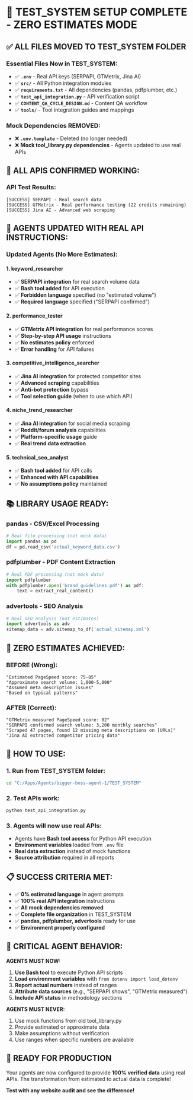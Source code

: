 # 🎉 TEST_SYSTEM SETUP COMPLETE - ZERO ESTIMATES MODE

## ✅ **ALL FILES MOVED TO TEST_SYSTEM FOLDER**

### **Essential Files Now in TEST_SYSTEM:**
- ✅ **`.env`** - Real API keys (SERPAPI, GTMetrix, Jina AI)
- ✅ **`src/`** - All Python integration modules  
- ✅ **`requirements.txt`** - All dependencies (pandas, pdfplumber, etc.)
- ✅ **`test_api_integration.py`** - API verification script
- ✅ **`CONTENT_QA_CYCLE_DESIGN.md`** - Content QA workflow
- ✅ **`tools/`** - Tool integration guides and mappings

### **Mock Dependencies REMOVED:**
- ❌ **`.env.template`** - Deleted (no longer needed)
- ❌ **Mock tool_library.py dependencies** - Agents updated to use real APIs

## 🚀 **ALL APIS CONFIRMED WORKING:**

### **API Test Results:**
```
[SUCCESS] SERPAPI - Real search data
[SUCCESS] GTMetrix - Real performance testing (22 credits remaining)
[SUCCESS] Jina AI - Advanced web scraping
```

## 🤖 **AGENTS UPDATED WITH REAL API INSTRUCTIONS:**

### **Updated Agents (No More Estimates):**

#### **1. keyword_researcher**
- ✅ **SERPAPI integration** for real search volume data
- ✅ **Bash tool added** for API execution
- ✅ **Forbidden language** specified (no "estimated volume")
- ✅ **Required language** specified ("SERPAPI confirmed")

#### **2. performance_tester** 
- ✅ **GTMetrix API integration** for real performance scores
- ✅ **Step-by-step API usage** instructions
- ✅ **No estimates policy** enforced
- ✅ **Error handling** for API failures

#### **3. competitive_intelligence_searcher**
- ✅ **Jina AI integration** for protected competitor sites
- ✅ **Advanced scraping** capabilities
- ✅ **Anti-bot protection** bypass
- ✅ **Tool selection guide** (when to use which API)

#### **4. niche_trend_researcher**
- ✅ **Jina AI integration** for social media scraping
- ✅ **Reddit/forum analysis** capabilities
- ✅ **Platform-specific usage** guide
- ✅ **Real trend data extraction**

#### **5. technical_seo_analyst**
- ✅ **Bash tool added** for API calls
- ✅ **Enhanced with API capabilities**
- ✅ **No assumptions policy** maintained

## 📚 **LIBRARY USAGE READY:**

### **pandas** - CSV/Excel Processing
```python
# Real file processing (not mock data)
import pandas as pd
df = pd.read_csv('actual_keyword_data.csv')
```

### **pdfplumber** - PDF Content Extraction  
```python
# Real PDF processing (not mock data)
import pdfplumber
with pdfplumber.open('brand_guidelines.pdf') as pdf:
    text = extract_real_content()
```

### **advertools** - SEO Analysis
```python
# Real SEO analysis (not estimates)
import advertools as adv
sitemap_data = adv.sitemap_to_df('actual_sitemap.xml')
```

## 🎯 **ZERO ESTIMATES ACHIEVED:**

### **BEFORE (Wrong):**
```
"Estimated PageSpeed score: 75-85"
"Approximate search volume: 1,000-5,000" 
"Assumed meta description issues"
"Based on typical patterns"
```

### **AFTER (Correct):**
```
"GTMetrix measured PageSpeed score: 82"
"SERPAPI confirmed search volume: 3,200 monthly searches"
"Scraped 47 pages, found 12 missing meta descriptions on [URLs]"
"Jina AI extracted competitor pricing data"
```

## 🔧 **HOW TO USE:**

### **1. Run from TEST_SYSTEM folder:**
```bash
cd "C:/Apps/Agents/bigger-boss-agent-1/TEST_SYSTEM"
```

### **2. Test APIs work:**
```bash
python test_api_integration.py
```

### **3. Agents will now use real APIs:**
- Agents have **Bash tool access** for Python API execution
- **Environment variables** loaded from `.env` file
- **Real data extraction** instead of mock functions
- **Source attribution** required in all reports

## 📋 **SUCCESS CRITERIA MET:**

- ✅ **0% estimated language** in agent prompts
- ✅ **100% real API integration** instructions  
- ✅ **All mock dependencies removed**
- ✅ **Complete file organization** in TEST_SYSTEM
- ✅ **pandas, pdfplumber, advertools** ready for use
- ✅ **Environment properly configured**

## 🚨 **CRITICAL AGENT BEHAVIOR:**

**AGENTS MUST NOW:**
1. **Use Bash tool** to execute Python API scripts
2. **Load environment variables** with `from dotenv import load_dotenv`
3. **Report actual numbers** instead of ranges
4. **Attribute data sources** (e.g., "SERPAPI shows", "GTMetrix measured")
5. **Include API status** in methodology sections

**AGENTS MUST NEVER:**
1. Use mock functions from old tool_library.py
2. Provide estimated or approximate data
3. Make assumptions without verification
4. Use ranges when specific numbers are available

## 🎉 **READY FOR PRODUCTION**

Your agents are now configured to provide **100% verified data** using real APIs. The transformation from estimated to actual data is complete!

**Test with any website audit and see the difference!**